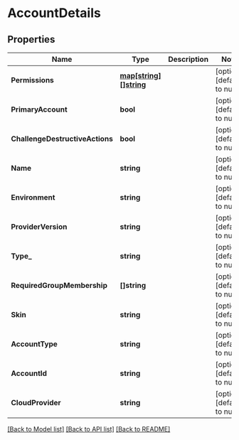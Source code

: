 # AccountDetails

## Properties
Name | Type | Description | Notes
------------ | ------------- | ------------- | -------------
**Permissions** | [**map[string][]string**](array.md) |  | [optional] [default to null]
**PrimaryAccount** | **bool** |  | [optional] [default to null]
**ChallengeDestructiveActions** | **bool** |  | [optional] [default to null]
**Name** | **string** |  | [optional] [default to null]
**Environment** | **string** |  | [optional] [default to null]
**ProviderVersion** | **string** |  | [optional] [default to null]
**Type_** | **string** |  | [optional] [default to null]
**RequiredGroupMembership** | **[]string** |  | [optional] [default to null]
**Skin** | **string** |  | [optional] [default to null]
**AccountType** | **string** |  | [optional] [default to null]
**AccountId** | **string** |  | [optional] [default to null]
**CloudProvider** | **string** |  | [optional] [default to null]

[[Back to Model list]](../README.md#documentation-for-models) [[Back to API list]](../README.md#documentation-for-api-endpoints) [[Back to README]](../README.md)


